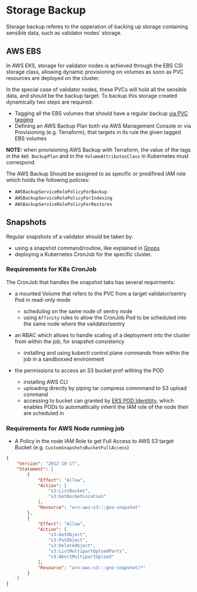 # Storage Backup

Storage backup referes to the opperation of backing up storage containing sensible data,
such as validator nodes' storage.

## AWS EBS

In AWS EKS, storage for validator nodes is achieved through the EBS CSI storage class, allowing
dynamic provisioning on volumes as soon as PVC resources are deployed on the cluster.

In the special case of validator nodes, these PVCs will hold all the sensible data, and should be the backup target.
To backup this storage created dynamically two steps are required:

* Tagging all the EBS volumes that should have a regular backup [via PVC tagging](../../../k8s/aws-eks/README.md#tags)
* Defining an AWS Backup Plan both via AWS Management Console or via Provisioning (e.g. Terraform),
that targets in its rule the given tagged EBS volumes

**NOTE:** when provisioning AWS Backup with Terraform, the value of the tags in the `AWS BackupPlan` and in the `VolumeAttributesClass`
in Kubernetes must correspond.

The AWS Backup Should be assigned to as specific or predifined IAM role which holds the following policies:

* `AWSBackupServiceRolePolicyForBackup`
* `AWSBackupServiceRolePolicyForIndexing`
* `AWSBackupServiceRolePolicyForRestores`

## Snapshots

Regular snapshots of a validator should be taken by:

* using a snapshot command/routine, like explained in [Gnops](https://gnops.io/articles/effective-gnops/snapshot-nodes/)
* deploying a Kubernetes CronJob for the specific cluster.

### Requirements for K8s CronJob

The CronJob that handles the snapshot taks has several requirments:

* a mounted Volume that refers to the PVC from a target validator/sentry Pod in read-only mode
  * scheduling on the same node of sentry node
  * using `Affinity` rules to allow the CronJob Pod to be scheduled into the same node where the validator/sentry

* an RBAC which allows to handle scaling of a deployment into the cluster from within the job, for snapshot consistency
  * installing and using kubectl control plane commands from within the job in a sandboxxed environment

* the permissions to access an S3 bucket prof withing the POD
  * installing AWS CLI
  * uploading directly by piping tar compress commmand to S3 upload command
  * accessing to bucket can granted by [EKS POD Identitity](https://docs.aws.amazon.com/eks/latest/userguide/pod-identities.html), which enables PODs to automattically inherit the IAM role of the node their are scheduled in

### Requirements for AWS Node running job

* A Policy in the node IAM Role to get Full Access to AWS S3 target Bucket (e.g. `CustomSnapshotsBucketFullAccess`)

```json
{
    "Version": "2012-10-17",
    "Statement": [
        {
            "Effect": "Allow",
            "Action": [
                "s3:ListBucket",
                "s3:GetBucketLocation"
            ],
            "Resource": "arn:aws:s3:::gno-snapshot"
        },
        {
            "Effect": "Allow",
            "Action": [
                "s3:GetObject",
                "s3:PutObject",
                "s3:DeleteObject",
                "s3:ListMultipartUploadParts",
                "s3:AbortMultipartUpload"
            ],
            "Resource": "arn:aws:s3:::gno-snapshot/*"
        }
    ]
}
```
